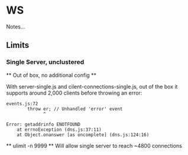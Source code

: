 # WS
Notes...

## Limits


### Single Server, unclustered
** Out of box, no additional config **

With server-single.js and cilent-connections-single.js, out of the box it supports around 2,000 clients before throwing an error: 


    events.js:72
            throw er; // Unhandled 'error' event
                  ^

    Error: getaddrinfo ENOTFOUND
        at errnoException (dns.js:37:11)
        at Object.onanswer [as oncomplete] (dns.js:124:16)


** ulimit -n 9999 **
Will allow single server to reach ~4800 connections
